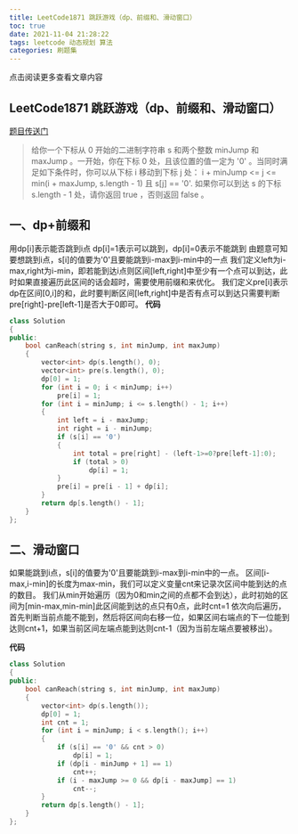 ```yaml
---
title: LeetCode1871 跳跃游戏（dp、前缀和、滑动窗口）
toc: true
date: 2021-11-04 21:28:22
tags: leetcode 动态规划 算法
categories: 刷题集
---
```


​​点击阅读更多查看文章内容<!--more-->

## LeetCode1871 跳跃游戏（dp、前缀和、滑动窗口）
[题目传送门](https://leetcode-cn.com/problems/jump-game-vii/)

> 给你一个下标从 0 开始的二进制字符串 s 和两个整数 minJump 和 maxJump 。一开始，你在下标 0 处，且该位置的值一定为 '0' 。当同时满足如下条件时，你可以从下标 i 移动到下标 j 处：
i + minJump <= j <= min(i + maxJump, s.length - 1) 且
s[j] == '0'.
如果你可以到达 s 的下标 s.length - 1 处，请你返回 true ，否则返回 false 。

## 一、dp+前缀和
用dp[i]表示能否跳到i点 
dp[i]=1表示可以跳到，dp[i]=0表示不能跳到
由题意可知要想跳到i点，s[i]的值要为'0'且要能跳到i-max到i-min中的一点
我们定义left为i-max,right为i-min，即若能到达i点则区间[left,right]中至少有一个点可以到达，此时如果直接遍历此区间的话会超时，需要使用前缀和来优化。
我们定义pre[i]表示dp在区间[0,i]的和，此时要判断区间[left,right]中是否有点可以到达只需要判断pre[right]-pre[left-1]是否大于0即可。
**代码**
```cpp
class Solution
{
public:
    bool canReach(string s, int minJump, int maxJump)
    {
        vector<int> dp(s.length(), 0);
        vector<int> pre(s.length(), 0);
        dp[0] = 1;
        for (int i = 0; i < minJump; i++)
            pre[i] = 1;
        for (int i = minJump; i <= s.length() - 1; i++)
        {
            int left = i - maxJump;
            int right = i - minJump;
            if (s[i] == '0')
            {
                int total = pre[right] - (left-1>=0?pre[left-1]:0);
                if (total > 0)
                    dp[i] = 1;
            }
            pre[i] = pre[i - 1] + dp[i];
        }
        return dp[s.length() - 1];
    }
};
```

## 二、滑动窗口
如果能跳到i点，s[i]的值要为'0'且要能跳到i-max到i-min中的一点。
区间[i-max,i-min]的长度为max-min，我们可以定义变量cnt来记录次区间中能到达的点的数目。
我们从min开始遍历（因为0和min之间的点都不会到达），此时初始的区间为[min-max,min-min]此区间能到达的点只有0点，此时cnt=1
依次向后遍历，首先判断当前点能不能到，然后将区间向右移一位，如果区间右端点的下一位能到达则cnt+1，如果当前区间左端点能到达则cnt-1（因为当前左端点要被移出）。

**代码**
```cpp
class Solution
{
public:
    bool canReach(string s, int minJump, int maxJump)
    {
        vector<int> dp(s.length());
        dp[0] = 1;
        int cnt = 1;
        for (int i = minJump; i < s.length(); i++)
        {
            if (s[i] == '0' && cnt > 0)
                dp[i] = 1;
            if (dp[i - minJump + 1] == 1)
                cnt++;
            if (i - maxJump >= 0 && dp[i - maxJump] == 1)
                cnt--;
        }
        return dp[s.length() - 1];
    }
};
```

